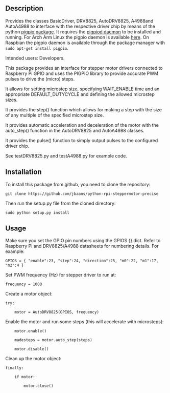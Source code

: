 Description
-----------
Provides the classes BasicDriver, DRV8825, AutoDRV8825, A4988and AutoA4988
to interface with the respective driver chip by means of the python [pigpio package](https://pypi.org/project/pigpio/).
It requires the [pigpiod daemon](http://abyz.me.uk/rpi/pigpio/pigpiod.html) to be installed and running. For Arch Arm Linux the pigpio daemon is available [here](https://aur.archlinux.org/packages/pigpio/). On Raspbian the pigpio daemon is available through the package manager with `sudo apt-get install pigpio`.

Intended users: Developers.

This package provides an interface for stepper motor drivers connected to 
Raspberry Pi GPIO and uses the PIGPIO library to provide accurate PWM 
pulses to drive the (micro) steps.

It allows for setting microstep size, specifying WAIT_ENABLE time
and an appropriate DEFAULT_DUTYCYCLE and defining the allowed microstep
sizes.

It provides the step() function which allows for making a step with
the size of any multiple of the specified microstep size.

It provides automatic acceleration and deceleration of the motor with the 
auto_step() function in the AutoDRV8825 and AutoA4988 classes.

It provides the pulse() function to simply output pulses to the configured
driver chip.

See testDRV8825.py and testA4988.py for example code.


Installation
------------
To install this package from github, you need to clone the repository:

`git clone https://github.com/jbaans/python-rpi-steppermotor-precise`

Then run the setup.py file from the cloned directory:

`sudo python setup.py install`

Usage
-------------
Make sure you set the GPIO pin numbers using the GPIOS {} dict. Refer to Raspberry Pi 
and DRV8825/A4988 datasheets for numbering details. For example:

`GPIOS = {
    "enable":23,
    "step":24,
    "direction":25,
    "m0":22,
    "m1":17,
    "m2":4
}`

Set PWM frequency (Hz) for stepper driver to run at:

    frequency = 1000

Create a motor object:

    try:
    
        motor = AutoDRV8825(GPIOS, frequency)
        
Enable the motor and run some steps (this will accelerate with microsteps):
        
        motor.enable()
        
        madesteps = motor.auto_step(steps)

        motor.disable()
    
Clean up the motor object:
        
    finally:
    
        if motor:
        
            motor.close()


